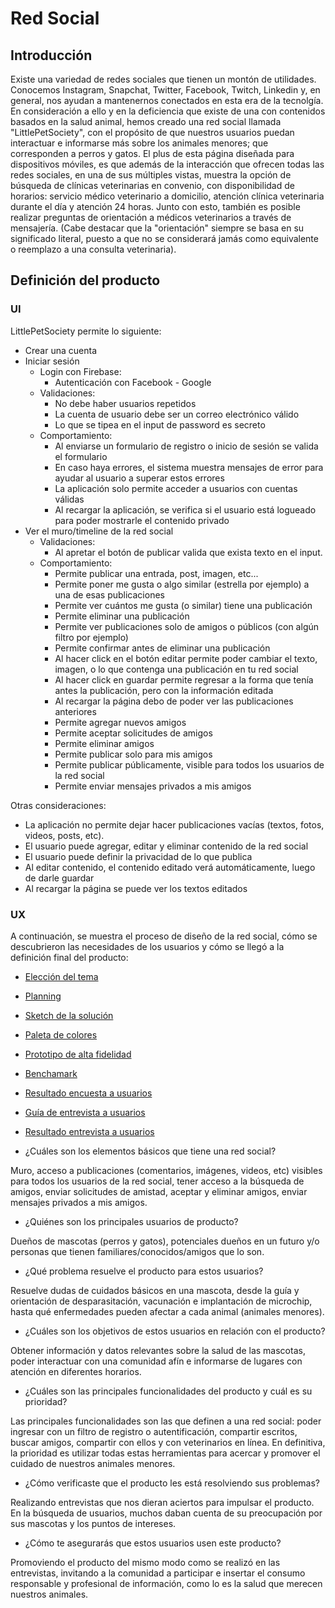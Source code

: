 # Red Social

## Introducción

Existe una variedad de redes sociales que tienen un montón de utilidades. Conocemos Instagram, Snapchat, Twitter, Facebook, Twitch, Linkedin y, en general, nos ayudan a mantenernos conectados en esta era de la tecnolgía. En consideración a ello y en la deficiencia que existe de una con contenidos basados en la salud animal, hemos creado una red social llamada "LittlePetSociety", con el propósito de que nuestros usuarios puedan interactuar e informarse más sobre los animales menores; que corresponden a perros y gatos.
El plus de esta página diseñada para dispositivos móviles, es que además de la interacción que ofrecen todas las redes sociales, en una de sus múltiples vistas, muestra la opción de búsqueda de clínicas veterinarias en convenio, con disponibilidad de horarios: servicio médico veterinario a domicilio, atención clínica veterinaria durante el día y atención 24 horas. Junto con esto, también es posible realizar preguntas de orientación a médicos veterinarios a través de mensajería.
(Cabe destacar que la "orientación" siempre se basa en su significado literal, puesto a que no se considerará jamás como equivalente o reemplazo a una consulta veterinaria).


## Definición del producto

### UI

LittlePetSociety permite lo siguiente:

* Crear una cuenta
* Iniciar sesión
  - Login con Firebase:
    + Autenticación con Facebook - Google
  - Validaciones:
    + No debe haber usuarios repetidos
    + La cuenta de usuario debe ser un correo electrónico válido
    + Lo que se tipea en el input de password es secreto
  - Comportamiento:
    + Al enviarse un formulario de registro o inicio de sesión se valida
      el formulario
    + En caso haya errores, el sistema muestra mensajes de error para
      ayudar al usuario a superar estos errores
    + La aplicación solo permite acceder a usuarios con cuentas válidas
    + Al recargar la aplicación, se verifica si el usuario está
      logueado para poder mostrarle el contenido privado
* Ver el muro/timeline de la red social
  - Validaciones:
    + Al apretar el botón de publicar valida que exista texto en el input.
  - Comportamiento:
    + Permite publicar una entrada, post, imagen, etc...
    + Permite poner me gusta o algo similar (estrella por ejemplo) a una de
      esas publicaciones
    + Permite ver cuántos me gusta (o similar) tiene una publicación
    + Permite eliminar una publicación
    + Permite ver publicaciones solo de amigos o públicos (con algún filtro
      por ejemplo)
    + Permite confirmar antes de eliminar una publicación
    + Al hacer click en el botón editar permite poder cambiar el texto, imagen, o
      lo que contenga una publicación en tu red social
    + Al hacer click en guardar permite regresar a la forma que tenía antes la
      publicación, pero con la información editada
    + Al recargar la página debo de poder ver las publicaciones anteriores
    + Permite agregar nuevos amigos
    + Permite aceptar solicitudes de amigos
    + Permite eliminar amigos
    + Permite publicar solo para mis amigos
    + Permite publicar públicamente, visible para todos los usuarios de la
      red social
    + Permite enviar mensajes privados a mis amigos
  
Otras consideraciones:

* La aplicación no permite dejar hacer publicaciones vacías (textos, fotos,
  videos, posts, etc).
* El usuario puede agregar, editar y eliminar contenido de la red
  social
* El usuario puede definir la privacidad de lo que publica
* Al editar contenido, el contenido editado verá automáticamente, luego de
  darle guardar
* Al recargar la página se puede ver los textos editados

### UX

A continuación, se muestra el proceso de diseño de la red social, cómo se descubrieron las necesidades de los usuarios y cómo se llegó a la definición final del producto:

* [Elección del tema](https://i.imgur.com/12UnuuC.png)
* [Planning](https://trello.com/b/krAR13s1/red-social)
* [Sketch de la solución](https://imgur.com/a/HgwB3EO)
* [Paleta de colores](https://i.imgur.com/z0U8VIV.png)
* [Prototipo de alta fidelidad](https://www.figma.com/file/b2tXYTX2VtRmcXAp8ZcDbvL2/red-social)
* [Benchamark](https://www.slideshare.net/tjarataibo/benchamark)
* [Resultado encuesta a usuarios](https://www.slideshare.net/tjarataibo/resultado-encuesta-usuarios)
* [Guía de entrevista a usuarios](https://docs.google.com/forms/d/e/1FAIpQLSeSEutiFsjnyX_2K_mt202xc0b3sW6d2tKO7ptmyYj3YFw2nA/viewform?usp=sf_link)
* [Resultado entrevista a usuarios](https://docs.google.com/document/d/19P2juBUznhLXGsyitU-ximp73yBj7jr1cqYZAOtKa70/edit?usp=sharing)

* ¿Cuáles son los elementos básicos que tiene una red social?

Muro, acceso a publicaciones (comentarios, imágenes, videos, etc) visibles para todos los usuarios de la red social, tener acceso a la búsqueda de amigos, enviar solicitudes de amistad, aceptar y eliminar amigos, enviar mensajes privados a mis amigos.

* ¿Quiénes son los principales usuarios de producto?

Dueños de mascotas (perros y gatos), potenciales dueños en un futuro y/o personas que tienen familiares/conocidos/amigos que lo son.

* ¿Qué problema resuelve el producto para estos usuarios?

Resuelve dudas de cuidados básicos en una mascota, desde la guía y orientación de desparasitación, vacunación e implantación de microchip, hasta qué enfermedades pueden afectar a cada animal (animales menores).


* ¿Cuáles son los objetivos de estos usuarios en relación con el producto?

Obtener información y datos relevantes sobre la salud de las mascotas, poder interactuar con una comunidad afín e informarse de lugares con atención en diferentes horarios.


* ¿Cuáles son las principales funcionalidades del producto y cuál es su prioridad?

Las principales funcionalidades son las que definen a una red social: poder ingresar con un filtro de registro o autentificación, compartir escritos, buscar amigos, compartir con ellos y con veterinarios en línea. En definitiva, la prioridad es utilizar todas estas herramientas para acercar y promover el cuidado de nuestros animales menores.

* ¿Cómo verificaste que el producto les está resolviendo sus problemas?

Realizando entrevistas que nos dieran aciertos para impulsar el producto. En la búsqueda de usuarios, muchos daban cuenta de su preocupación por sus mascotas y los puntos de intereses.

* ¿Cómo te asegurarás que estos usuarios usen este producto?

Promoviendo el producto del mismo modo como se realizó en las entrevistas, invitando a la comunidad a participar e insertar el consumo responsable y profesional de información, como lo es la salud que merecen nuestros animales.


